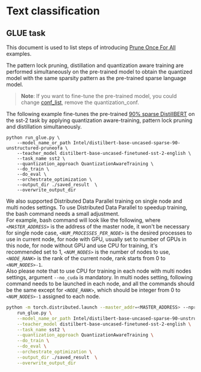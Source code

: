 # Text classification

## GLUE task

This document is used to list steps of introducing [Prune Once For All](https://arxiv.org/abs/2111.05754) examples.


The pattern lock pruning, distillation and quantization aware training are performed simultaneously on the pre-trained model to obtain the quantized model with the same sparsity pattern as the pre-trained sparse language model.
 
 >**Note**: If you want to fine-tune the pre-trained model, you could change [conf_list](./run_glue.py#L691), remove the quantization_conf.


The following example fine-tunes the pre-trained [90% sparse DistillBERT](Intel/distilbert-base-uncased-sparse-90-unstructured-pruneofa) on the sst-2 task by applying quantization aware-training, pattern lock pruning and distillation simultaneously.

```
python run_glue.py \
    --model_name_or_path Intel/distilbert-base-uncased-sparse-90-unstructured-pruneofa \
    --teacher_model distilbert-base-uncased-finetuned-sst-2-english \
    --task_name sst2 \
    --quantization_approach QuantizationAwareTraining \
    --do_train \
    --do_eval \
    --orchestrate_optimization \
    --output_dir ./saved_result  \
    --overwrite_output_dir 
```

We also supported Distributed Data Parallel training on single node and multi nodes settings. To use Distributed Data Parallel to speedup training, the bash command needs a small adjustment.
<br>
For example, bash command will look like the following, where *`<MASTER_ADDRESS>`* is the address of the master node, it won't be necessary for single node case, *`<NUM_PROCESSES_PER_NODE>`* is the desired processes to use in current node, for node with GPU, usually set to number of GPUs in this node, for node without GPU and use CPU for training, it's recommended set to 1, *`<NUM_NODES>`* is the number of nodes to use, *`<NODE_RANK>`* is the rank of the current node, rank starts from 0 to *`<NUM_NODES>`*`-1`.
<br>
Also please note that to use CPU for training in each node with multi nodes settings, argument `--no_cuda` is mandatory. In multi nodes setting, following command needs to be launched in each node, and all the commands should be the same except for *`<NODE_RANK>`*, which should be integer from 0 to *`<NUM_NODES>`*`-1` assigned to each node.

```bash
python -m torch.distributed.launch --master_addr=<MASTER_ADDRESS> --nproc_per_node=<NUM_PROCESSES_PER_NODE> --nnodes=<NUM_NODES> --node_rank=<NODE_RANK> \
    run_glue.py \
    --model_name_or_path Intel/distilbert-base-uncased-sparse-90-unstructured-pruneofa \
    --teacher_model distilbert-base-uncased-finetuned-sst-2-english \
    --task_name sst2 \
    --quantization_approach QuantizationAwareTraining \
    --do_train \
    --do_eval \
    --orchestrate_optimization \
    --output_dir ./saved_result  \
    --overwrite_output_dir
```